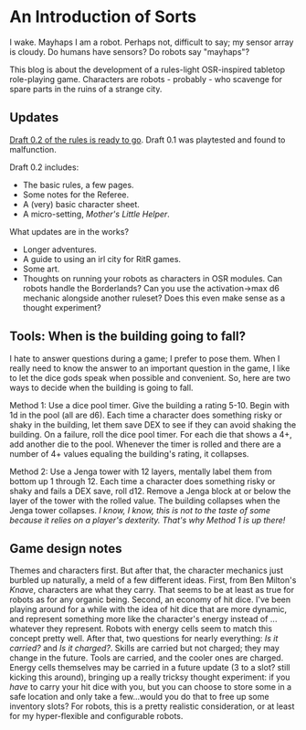 # An Introduction of Sorts

I wake.  Mayhaps I am a robot.  Perhaps not, difficult to say; my sensor array is cloudy.  Do humans have sensors?  Do robots say "mayhaps"?

This blog is about the development of a rules-light OSR-inspired tabletop role-playing game.  Characters are robots - probably - who scavenge for spare parts in the ruins of a strange city.

## Updates
[Draft 0.2 of the rules is ready to go](https://github.com/robotgames/robots-in-the-ruins/raw/gh-pages/Robots%20in%20the%20Ruins%200.2.pdf).  Draft 0.1 was playtested and found to malfunction.

Draft 0.2 includes:
* The basic rules, a few pages.
* Some notes for the Referee.
* A (very) basic character sheet.
* A micro-setting, *Mother's Little Helper*.

What updates are in the works?
* Longer adventures.
* A guide to using an irl city for RitR games.
* Some art.
* Thoughts on running your robots as characters in OSR modules.  Can robots handle the Borderlands?  Can you use the activation->max d6 mechanic alongside another ruleset?  Does this even make sense as a thought experiment?

## Tools: When is the building going to fall?
I hate to answer questions during a game; I prefer to pose them.  When I really need to know the answer to an important question in the game, I like to let the dice gods speak when possible and convenient.  So, here are two ways to decide when the building is going to fall.

Method 1: Use a dice pool timer.  Give the building a rating 5-10.  Begin with 1d in the pool (all are d6).  Each time a character does something risky or shaky in the building, let them save DEX to see if they can avoid shaking the building.  On a failure, roll the dice pool timer.  For each die that shows a 4+, add another die to the pool.  Whenever the timer is rolled and there are a number of 4+ values equaling the building's rating, it collapses.

Method 2: Use a Jenga tower with 12 layers, mentally label them from bottom up 1 through 12.  Each time a character does something risky or shaky and fails a DEX save, roll d12.  Remove a Jenga block at or below the layer of the tower with the rolled value.  The building collapses when the Jenga tower collapses.  *I know, I know, this is not to the taste of some because it relies on a player's dexterity.  That's why Method 1 is up there!*

## Game design notes
Themes and characters first.  But after that, the character mechanics just burbled up naturally, a meld of a few different ideas.  First, from Ben Milton's *Knave*, characters are what they carry.  That seems to be at least as true for robots as for any organic being.  Second, an economy of hit dice.  I've been playing around for a while with the idea of hit dice that are more dynamic, and represent something more like the character's energy instead of ... whatever they represent.  Robots with energy cells seem to match this concept pretty well.  After that, two questions for nearly everything: *Is it carried?* and *Is it charged?*.  Skills are carried but not charged; they may change in the future.  Tools are carried, and the cooler ones are charged.  Energy cells themselves may be carried in a future update (3 to a slot? still kicking this around), bringing up a really tricksy thought experiment: if you *have* to carry your hit dice with you, but you can choose to store some in a safe location and only take a few...would you do that to free up some inventory slots?  For robots, this is a pretty realistic consideration, or at least for my hyper-flexible and configurable robots.
